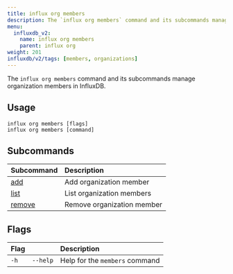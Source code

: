 ```yaml
---
title: influx org members
description: The `influx org members` command and its subcommands manage organization members in InfluxDB.
menu:
  influxdb_v2:
    name: influx org members
    parent: influx org
weight: 201
influxdb/v2/tags: [members, organizations]
---
```


The `influx org members` command and its subcommands manage organization members in InfluxDB.

## Usage
```
influx org members [flags]
influx org members [command]
```

## Subcommands
| Subcommand                                                       | Description                |
|:----------                                                       |:-----------                |
| [add](/influxdb/v2/reference/cli/influx/org/members/add)       | Add organization member    |
| [list](/influxdb/v2/reference/cli/influx/org/members/list)     | List organization members  |
| [remove](/influxdb/v2/reference/cli/influx/org/members/remove) | Remove organization member |

## Flags
| Flag |          | Description                    |
|:---- |:---      |:-----------                    |
| `-h` | `--help` | Help for the `members` command |
